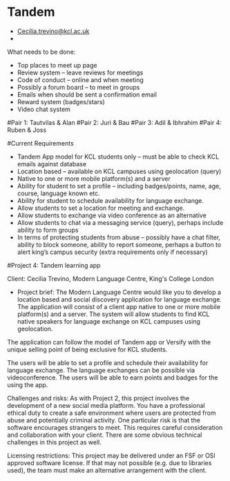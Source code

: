 # Tandem

-	Cecilia.trevino@kcl.ac.uk
-	

What needs to be done:
-	Top places to meet up page
-	Review system – leave reviews for meetings
-	Code of conduct – online and when meeting
-	Possibly a forum board – to meet in groups
-	Emails when should be sent a confirmation email 
-	Reward system (badges/stars)
-	Video chat system

#Pair 1: Tautvilas & Alan
#Pair 2: Juri & Bau
#Pair 3: Adil & Ibhrahim
#Pair 4: Ruben & Joss






#Current Requirements
- Tandem App model for KCL students only – must be able to check KCL emails against database
- Location based – available on KCL campuses using geolocation (query)
- Native to one or more mobile platform(s) and a server
- Ability for student to set a profile – including badges/points, name, age, course, language known etc.
- Ability for student to schedule availability for language exchange.
- Allow students to set a location for meeting and exchange.
- Allow students to exchange via video conference as an alternative
- Allow students to chat via a messaging service (query), perhaps include ability to form groups
- In terms of protecting students from abuse – possibly have a chat filter, ability to block someone, ability to report someone, perhaps a button to alert king’s campus security (extra requirements only if necessary)





#Project 4: Tandem learning app 

Client: Cecilia Trevino, Modern Language Centre, King's College London

- Project brief: The Modern Language Centre would like you to develop a location based and social discovery application for language exchange. The application will consist of a client app native to one or more mobile platform(s) and a server.  The system will allow students to find KCL native speakers for language exchange on KCL campuses using geolocation. 

The application can follow the model of Tandem app or Versify with the unique selling point of being exclusive for KCL students.

The users will be able to set a profile and schedule their availability for language exchange. The language exchanges can be possible via videoconference. The users will be able to earn points and badges for the using the app. 

Challenges and risks: As with Project 2, this project involves the development of a new social media platform.  You have a professional ethical duty to create a safe environment where users are protected from abuse and potentially criminal activity.  One particular risk is that the software encourages strangers to meet.  This requires careful consideration and collaboration with your client.  There are some obvious technical challenges in this project as well.

Licensing restrictions: This project may be delivered under an FSF or OSI approved software license.  If that may not possible (e.g. due to libraries used), the team must make an alternative arrangement with the client.
